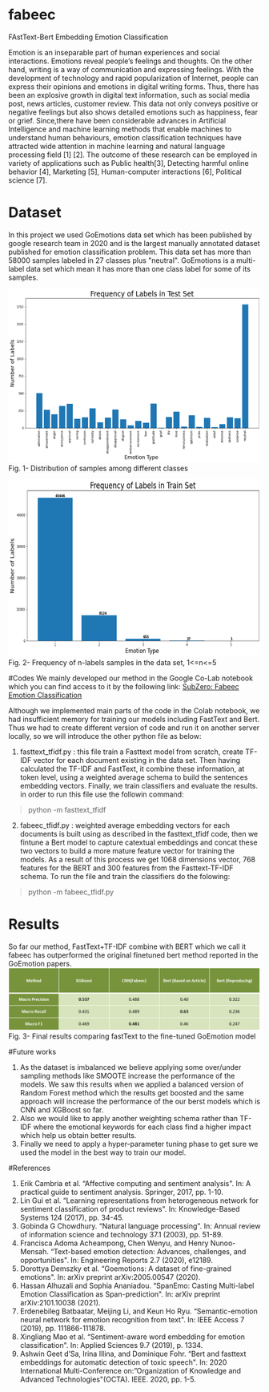 # fabeec
FAstText-Bert Embedding Emotion Classification

Emotion is an inseparable part of human experiences and social interactions.  Emotions reveal people’s feelings and thoughts.
On the other hand, writing is a way of communication and expressing feelings. With  the  development  of  technology  and  rapid  popularization  of  Internet,  people  can  express  their opinions and emotions in digital writing forms. 
Thus, there has been an explosive growth in digital text information, such as social media post, news articles, customer review.  This data not only conveys positive or negative feelings but also shows detailed emotions such as happiness, fear or grief. Since,there  have  been  considerable  advances  in  Artificial  Intelligence  and  machine  learning  methods  that enable
machines  to  understand  human  behaviours,  emotion  classification  techniques  have  attracted wide attention in machine learning and natural language processing field [1] [2]. 
The outcome of these research can be employed in variety of applications such as Public health[3], Detecting harmful online behavior [4], Marketing [5], Human-computer interactions [6], Political science [7].

# Dataset
In this project we used GoEmotions data set which has been published by google research team in 2020 and is the largest manually annotated dataset published for emotion classification problem. This data set has more than 58000 samples labeled in 27 classes plus "neutral". GoEmotions is a multi-label data set which mean it has more than one class label for some of its samples. 

![img.png](img.png) Fig. 1- Distribution of samples among different classes

![img_1.png](img_1.png) Fig. 2- Frequency of n-labels samples in the data set, 1<=n<=5


#Codes
We mainly developed our method in the Google Co-Lab notebook which you can find access to it by the following link:
[SubZero: Fabeec Emotion Classification](https://colab.research.google.com/drive/1A5dWjf98VP5PA1Iyj16KT2swAkdpESCH?authuser=3#scrollTo=ZubarRGc6n5b)

Although we implemented main parts of the code in the Colab notebook, we had insufficient memory for training our models including FastText and Bert. 
Thus we had to create different version of code and run it on another server locally, so we will introduce the other python file as below:
1. fasttext_tfidf.py : this file train a Fasttext model from scratch, create TF-IDF vector for each document existing in the data set. Then having calculated the TF-IDF and FastText, it combine these information, at token level, using a weighted average schema to build the sentences embedding vectors. 
   Finally, we train classifiers and evaluate the results. in order to run this file use the followin command:
   
> python -m fasttext_tfidf

2. fabeec_tfidf.py : weighted average embedding vectors for each documents is built using as described in the fasttext_tfidf code, then we fintune a Bert model to capture catextual embeddings and concat these two vectors to build a more mature feature vector for training the models. As a result of this process we 
get 1068 dimensions vector, 768 features for the BERT and 300 features from the Fasttext-TF-IDF schema. To run the file and train the classifiers do the folowing:
> python -m fabeec_tfidf.py 

# Results
So far our method, FastText+TF-IDF combine with BERT which we call it fabeec has outperformed the original finetuned bert method reported in the GoEmotion papers.
![img_2.png](img_2.png) Fig. 3- Final results comparing fastText to the fine-tuned GoEmotion model


#Future works

1. As the dataset is imbalanced we believe applying some over/under sampling methods like SMOOTE increase the performance of the models. We saw this results when we applied a balanced version of Random Forest method which the results get boosted and the same approach will increase the performance of the our berst models which is CNN and XGBoost so far. 
2. Also we would like to apply another weighting schema rather than TF-IDF where the emotional keywords for each class find a higher impact which help us obtain better results.
3. Finally we need to apply a hyper-parameter tuning phase to get sure we used the model in the best way to train our model. 


#References

1. Erik Cambria et al. “Affective computing and sentiment analysis". In: A practical guide to sentiment analysis. Springer, 2017, pp. 1-10.
2. Lin Gui et al. “Learning representations from heterogeneous network for sentiment classification of product reviews". In: Knowledge-Based Systems 124 (2017), pp. 34-45.
3. Gobinda G Chowdhury. “Natural language processing". In: Annual review of information science and technology 37.1 (2003), pp. 51-89.
4. Francisca Adoma Acheampong, Chen Wenyu, and Henry Nunoo-Mensah. “Text-based emotion detection: Advances, challenges, and opportunities". In: Engineering Reports 2.7 (2020), e12189.
5. Dorottya Demszky et al. “Goemotions: A dataset of fine-grained emotions". In: arXiv preprint arXiv:2005.00547 (2020).
6. Hassan Alhuzali and Sophia Ananiadou. “SpanEmo: Casting Multi-label Emotion Classification
as Span-prediction". In: arXiv preprint arXiv:2101.10038 (2021).
7.  Erdenebileg Batbaatar, Meijing Li, and Keun Ho Ryu. “Semantic-emotion neural network for
emotion recognition from text". In: IEEE Access 7 (2019), pp. 111866-111878.
8. Xingliang Mao et al. “Sentiment-aware word embedding for emotion classification". In: Applied
Sciences 9.7 (2019), p. 1334.
9. Ashwin Geet d’Sa, Irina Illina, and Dominique Fohr. “Bert and fasttext embeddings for automatic detection of toxic speech". In: 2020 International Multi-Conference on:”Organization of Knowledge and Advanced Technologies"(OCTA). IEEE. 2020, pp. 1-5.